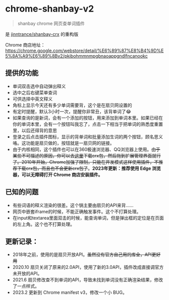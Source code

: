 # chrome-shanbay-v2

> shanbay chrome 网页查单词插件

是 [jinntrance/shanbay-crx](https://github.com/jinntrance/shanbay-crx) 的重构版

Chrome 商店地址：https://chrome.google.com/webstore/detail/%E6%89%87%E8%B4%9D%E5%8A%A9%E6%89%8Bv2/pkibohmmnmpgbnaoappgndlfncanookc


## 提供的功能
- 单词双击选中自动弹出释义
- 选中之后右键菜单查词
- 可供选择中英文释义
- 角标上显示今天还有多少单词需要背，这个是在扇贝网设置的
- 有定时提醒，默认3小时一次，提醒你非常丑，该背单词了😂
- 如果查询的是新词，会有一个添加的按钮，用来添加到单词本里。如果已经在你的单词本里，会有一个按钮叫我忘了，点击一下相当于把单词的熟悉度重置里，以后还得背的意思
- 登录之后点击插件图标，显示的背单词和批量添加生词的两个按钮，顾名思义咯。这功能是扇贝做的，按钮就是一扇贝网的链接。
- 由于内核相同，这个插件也可以在360极速浏览器、QQ浏览器上使用。~~由于某些不可描述的原因，你可以去[这里](https://github.com/maicss/chrome-shanbay-v2/releases)下载crx包，然后拖到扩展管理界面就行了。2010年开始，Chrome加强了限制，只能在开发模式这样使用插件，不推荐下载crx包，而且也不会更新crx包了~~。**2023年更新：推荐使用 Edge 浏览器，可以无障碍打开 Chrome 商店安装插件。**



## 已知的问题

- 有些词语的释义渲染的很差。这个锅主要由扇贝的API来背……
- 网页中嵌套iframe的时候，不能正确触发事件。这个不打算处理。
- 在input和textarea里面双击的时候，能查询单词，但是弹出框的定位是在页面的左上角。这个也不打算处理。



## 更新记录：
- 2018年之前，使用的是扇贝开放API。~~虽然没有官方自己用的库全，API更好用~~
- 2020.10 扇贝关闭了原来的2.0API，使用了新的3.0API，插件改成直接调官方未开放的API。
- 2021.6 扇贝修改查不到单词的API，导致未找到单词没有正确渲染结果，修改了一点样式。
- 2023.2 更新到 Chrome manifest v3，修改一个小 BUG。
